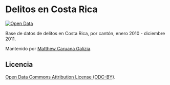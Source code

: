 # Delitos en Costa Rica #

[![Open Data](http://assets.okfn.org/images/ok_buttons/od_80x15_blue.png)](http://opendefinition.org/)

Base de datos de delitos en Costa Rica, por cantón, enero 2010 - diciembre 2011.

Mantenido por [Matthew Caruana Galizia](https://twitter.com/mcaruanagalizia).

## Licencia ##

[Open Data Commons Attribution License (ODC-BY)](http://opendatacommons.org/licenses/by/1.0/).
